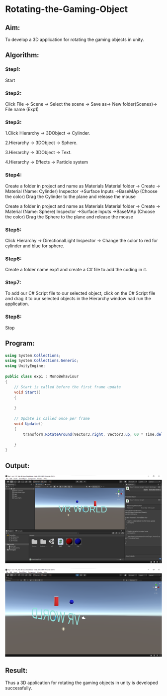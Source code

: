 # Rotating-the-Gaming-Object

## Aim:
To develop a 3D application for rotating the gaming objects in unity.
## Algorithm:
### Step1:
Start 
### Step2:
Click File -> Scene -> Select the scene -> Save as-> New folder(Scenes)-> File name (Exp1)
### Step3:
1.Click Hierarchy -> 3DObject -> Cylinder.

2.Hierarchy -> 3DObject -> Sphere.

3.Hierarchy -> 3DObject -> Text.

4.Hierarchy -> Effects -> Particle system
### Step4:
Create a folder in project and name as Materials
Material folder -> Create -> Material (Name: Cylinder)
Inspector ->Surface Inputs ->BaseMAp (Choose the color)
Drag the Cylinder to the plane and release the mouse

Create a folder in project and name as Materials
Material folder -> Create -> Material (Name: Sphere)
Inspector ->Surface Inputs ->BaseMAp (Choose the color)
Drag the Sphere to the plane and release the mouse

### Step5:
Click Hierarchy -> DirectionalLight
Inspector -> Change the color to red for cylinder and blue for sphere.

### Step6:
Create a folder name exp1 and create a C# file to add the coding in it.

### Step7:
To add our C# Script file to our selected object, click on the C# Script file and drag it to our selected objects in the Hierarchy window nad run the application.

### Step8:
Stop

## Program:
```c#
using System.Collections;
using System.Collections.Generic;
using UnityEngine;

public class exp1 : MonoBehaviour
{
    // Start is called before the first frame update
    void Start()
    {
        
    }

    // Update is called once per frame
    void Update()
    {
        transform.RotateAround(Vector3.right, Vector3.up, 60 * Time.deltaTime);
        
    }
}
```
## Output:
![](./o1.png)

![](./o2.png)
## Result:
Thus a 3D application for rotating the gaming objects in unity is developed successfully.
